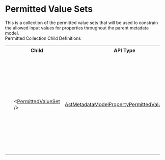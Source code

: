 # Permitted Value Sets

<div class="LanguageSummary"><div class ="SummaryItem">This is a collection of the permitted value sets that will be used to constrain the allowed input values for properties throughout the parent metadata model.</div></div><div class="SchemaBindingGroup"><div class="SchemaBindingGroupHeader">Permitted Collection Child Definitions</div><table id="SchemaBindingList" class="SchemaBindingList"><tbody><tr><th class="SchemaBindingIconColumnHeader">&nbsp;</th><th class="SchemaBindingNameColumnHeader">Child</th><th class="SchemaBindingTypeColumnHeader">API Type</th><th class="SchemaBindingSummaryColumnHeader">Description</th></tr><tr class="cd0"><td class="SchemaBindingIcon"><div class="NotRequired" /></td><td class="SchemaBindingName"><span class="punc">&lt;</span><a href=Varigence.Languages.Biml.Metadata.AstMetadataModelPropertyPermittedValueSetNode.html">PermittedValueSet</a><span class="punc"> /&gt;</span></td><td class="SchemaBindingType"><a href="../api-reference/Varigence.Languages.Biml.Metadata.AstMetadataModelPropertyPermittedValueSetNode.html">AstMetadataModelPropertyPermittedValueSetNode</a></td><td class="SchemaBindingSummary">Permitted value set objects provide a collection of permitted values to be used to constrain the allowable inputs for a metadata model property.</td></tr></tbody></table></div>